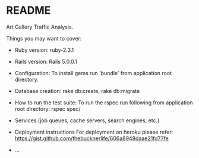 # README

Art Gallery Traffic Analysis.

Things you may want to cover:

* Ruby version: ruby-2.3.1

* Rails version: Rails 5.0.0.1

* Configuration: To install gems run 'bundle' from application root directory.

* Database creation: rake db:create, rake db:migrate 

* How to run the test suite: To run the rspec run following from application root directory:  rspec spec/

* Services (job queues, cache servers, search engines, etc.)

* Deployment instructions
For deployment on heroku please refer: https://gist.github.com/thebucknerlife/606a8948daae21fd77fe
* ...
